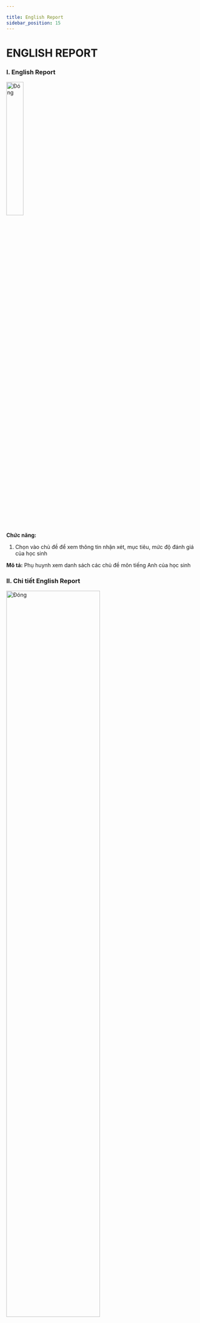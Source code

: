 ```yaml
---

title: English Report
sidebar_position: 15
---
```


# ENGLISH REPORT

### I. English Report
<img src="/docs-kqht/img/phu-huynh/english-report/english-report.png" alt="Đóng" width="30%" />  

__Chức năng:__ 
1. Chọn vào chủ đề để xem thông tin nhận xét, mục tiêu, mức độ đánh giá của học 
sinh   

__Mô tả:__ Phụ huynh xem danh sách các chủ đề môn tiếng Anh của học sinh 

### II. Chi tiết English Report
<img src="/docs-kqht/img/phu-huynh/english-report/chi-tiet-english-report.png" alt="Đóng" width="70%" />  

__Chức năng:__ 
1. Phụ huynh có thể chọn nút chuyển đổi ngôn ngữ giữa tiếng Việt và tiếng Anh   

__Mô tả:__ Phụ huynh xem mức độ đánh giá cho từng mục tiêu của học sinh từ thầy cô